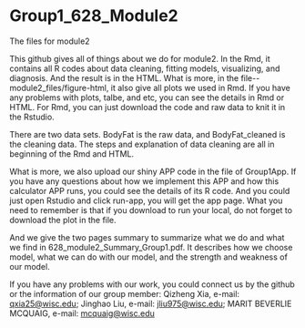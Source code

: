 # Group1_628_Module2
 The files for module2

This github gives all of things about we do for module2. In the Rmd, it contains all R codes about data cleaning, fitting models, visualizing, and diagnosis. And the result is in the HTML. What is more, in the file--module2_files/figure-html, it also give all plots we used in Rmd. If you have any problems with plots, talbe, and etc, you can see the details in Rmd or HTML. For Rmd, you can just download the code and raw data to knit it in the Rstudio.

There are two data sets. BodyFat is the raw data, and BodyFat_cleaned is the cleaning data. The steps and explanation of data cleaning are all in beginning of the Rmd and HTML.

What is more, we also upload our shiny APP code in the file of Group1App. If you have any questions about how we implement this APP and how this calculator APP runs, you could see the details of its R code. And you could just open Rstudio and click run-app, you will get the app page. What you need to remember is that if you download to run your local, do not forget to download the plot in the file.

And we give the two pages summary to summarize what we do and what we find in 628_module2_Summary_Group1.pdf. It describes how we choose model, what we can do with our model, and the strength and weakness of our model.

If you have any problems with our work, you could connect us by the github or the information of our group member:
Qizheng Xia, e-mail: qxia25@wisc.edu;
Jinghao Liu, e-mail: jliu975@wisc.edu;
MARIT BEVERLIE MCQUAIG, e-mail: mcquaig@wisc.edu
